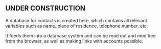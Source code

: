 ## UNDER CONSTRUCTION ##

A database for contacts is created here, which contains all relevant variables such as name, place of residence, telephone number, etc.

It feeds them into a database system and can be read out and modified from the browser, as well as making links with accounts possible. 